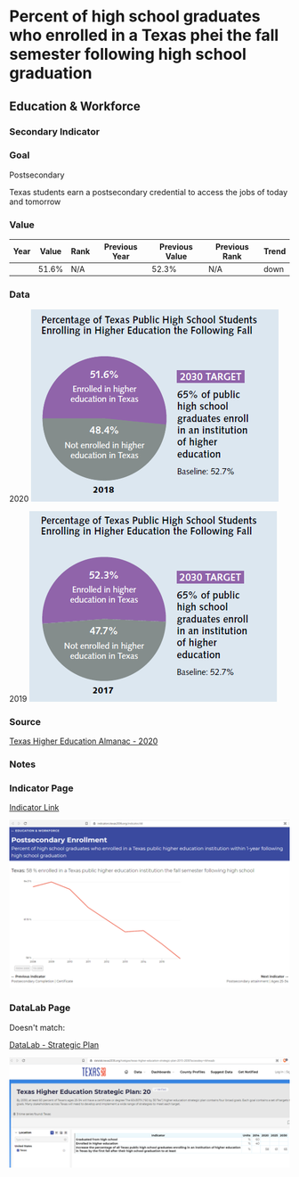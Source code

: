 # Percent of high school graduates who enrolled in a Texas phei the fall semester following high school graduation

## Education & Workforce

### Secondary Indicator

### **Goal**

Postsecondary

Texas students earn a postsecondary credential to access the jobs of today and tomorrow


### Value

| Year |  Value      | Rank     | Previous Year   | Previous Value | Previous Rank | Trend | 
| ----------- | ----------- | ----------- | ----------- | ----------- | ----------- | -----------|
|             | 51.6%      |    N/A  |             |    52.3%  | N/A         | down       | 

### Data

2020
![Enrolled_2020](./2020_enrolled.PNG)


2019
![Enrolled_2020](./2019_enrolled.PNG)

### Source
[Texas Higher Education Almanac - 2020](http://reportcenter.highered.texas.gov/agency-publication/almanac/2020-texas-public-higher-education-almanac/)

### Notes

### Indicator Page

[Indicator Link](https://indicators.texas2036.org/indicator/44)

![DLab](./indicator_enrollment.PNG)

### DataLab Page

Doesn't match:

[DataLab - Strategic Plan](https://datalab.texas2036.org/tcekgxe/texas-higher-education-strategic-plan-2015-2030?accesskey=rbhwazb)

![DLab](./enrollment.PNG)

